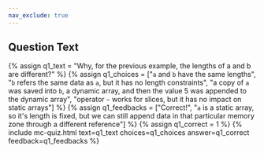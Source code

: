 ```yaml
---
nav_exclude: true
---
```

## Question Text

  {% assign q1_text = "Why, for the previous example, the lengths of a and b are different?" %}
  {% assign q1_choices = ["`a` and `b` have the same lengths", "`b` refers the same data as `a`, but it has no length constraints", "a copy of `a` was saved into `b`, a dynamic array, and then the value 5 was appended to the dynamic array", "operator `~` works for slices, but it has no impact on static arrays"] %}
  {% assign q1_feedbacks = ["Correct!", "`a` is a static array, so it's length is fixed, but we can still append data in that particular memory zone through a different reference"] %}
  {% assign q1_correct = 1 %}
  {% include mc-quiz.html text=q1_text choices=q1_choices answer=q1_correct feedback=q1_feedbacks %}
